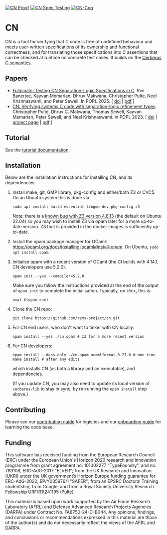 [![CN Proof](https://github.com/rems-project/cn/actions/workflows/ci-cn.yml/badge.svg)](https://github.com/rems-project/cn/actions/workflows/ci-cn.yml)
[![CN Spec Testing](https://github.com/rems-project/cn/actions/workflows/ci-cn-spec-testing.yml/badge.svg)](https://github.com/rems-project/cn/actions/workflows/ci-cn-spec-testing.yml)
[![CN-Coq](https://github.com/rems-project/cn/actions/workflows/ci-cn-coq.yml/badge.svg)](https://github.com/rems-project/cn/actions/workflows/ci-cn-coq.yml)



# CN

CN is a tool for verifying that C code is free of undefined behaviour and meets
user-written specifications of its ownership and functional correctness, and for translating those specifications into
C assertions that can be checked at runtime on concrete test cases.
It builds on the [Cerberus C semantics](https://github.com/rems-project/cerberus).

## Papers


<ul>

<li> <a name="fulminate-popl2025"></a> 
   <a href="http://www.cl.cam.ac.uk/users/pes20/cn-testing-popl2025.pdf">Fulminate: Testing CN Separation-Logic Specifications in C</a>.
 Rini Banerjee, Kayvan Memarian, Dhruv Makwana, Christopher Pulte, Neel Krishnaswami, and Peter Sewell.
 In POPL 2025.
[
<a href="http://dx.doi.org/10.1145/3704879">doi</a>&nbsp;| 
<a href="http://www.cl.cam.ac.uk/users/pes20/cn-testing-popl2025.pdf">pdf</a> 
]
</li>


<li>
<a name="2023-popl-cn"></a>
<a href="http://www.cl.cam.ac.uk/users/pes20/cn-draft.pdf">CN: Verifying systems C code with separation-logic refinement types</a>.
 Christopher Pulte, Dhruv&nbsp;C. Makwana, Thomas Sewell, Kayvan Memarian, Peter Sewell, and Neel Krishnaswami.
 In POPL 2023.
[
<a href="http://dx.doi.org/10.1145/3571194">doi</a>&nbsp;| 
<a href="https://www.cl.cam.ac.uk/~cp526/popl23.html">project page</a>&nbsp;| 
<a href="http://www.cl.cam.ac.uk/users/pes20/cn-draft.pdf">pdf</a>
]
</li>
</ul>

## Tutorial

See the [tutorial documentation](https://rems-project.github.io/cn-tutorial/).

## Installation

Below are the installation instructions for installing CN,
and its dependencies.


1. Install make, git, GMP library, pkg-config and either/both Z3 or CVC5.
   On an Ubuntu system this is done via
   ```
   sudo apt install build-essential libgmp-dev pkg-config z3
   ```
   Note: there is a [known bug with Z3 version
   4.8.13](https://github.com/rems-project/cerberus/issues/663) (the default on
   Ubuntu 22.04) so you may wish to install Z3 via opam later for a more
   up-to-date version. Z3 that is provided in the docker images is sufficiently up-to-date.

2. Install the opam package manager for OCaml:
   https://ocaml.org/docs/installing-ocaml#install-opam.
   On Ubuntu, `sudo apt install opam`.

3. Initialise opam with a recent version of OCaml (the CI builds with 4.14.1,
   CN developers use 5.2.0).
   ```
   opam init --yes --compiler=5.2.0
   ````

   Make sure you follow the instructions provided at the end of the output of `opam init` to complete the initialisation. Typically, on Unix, this is:

   ```
   eval $(opam env)
   ```

4. Clone the CN repo:
   ```
   git clone https://github.com/rems-project/cn.git
   ```

5. For CN end users, who don't want to tinker with CN locally:
   ```
   opam install --yes ./cn.opam # z3 for a more recent version
   ```

6. For CN developers:
   ```
   opam install --deps-only ./cn.opam ocamlformat.0.27.0 # one time
   make install # after any edits
   ```
   which installs CN (as both a library and an executable), and
   dependencies.
   
   (If you update CN, you may also need to update its local version of
   `cerberus-lib` to stay in sync, by re-running the `opam install`
   step above.)

## Contributing

Please see our [contributing
guide](https://github.com/rems-project/cn/blob/main/doc/CONTRIBUTING.md)
for logistics and our [onboarding
guide](https://github.com/rems-project/cn/blob/main/doc/ONBOARDING.md)
for learning the code base.


## Funding

This software has received funding from the European Research Council
(ERC) under the European Union's Horizon 2020 research and innovation
programme from grant agreement no. 101002277 "TypeFoundry", and no. 789108,
ERC-AdG-2017 "ELVER"; from the UK Research and Innovation (UKRI) under the
UK government’s Horizon Europe funding guarantee for ERC-AdG-2022,
EP/Y035976/1 "SAFER"; from an EPSRC Doctoral Training studentship;
from Google; and from a Royal Society University Research Fellowship 
URF\R1\241195 (Pulte).

This material is based upon work supported by the Air Force Research Laboratory 
(AFRL) and Defense Advanced Research Projects Agencies (DARPA) under Contract 
No. FA8750-24-C-B044.  Any opinions, findings, and conclusions or 
recommendations expressed in this material are those of the author(s) and do 
not necessarily reflect the views of the AFRL and DARPA.
